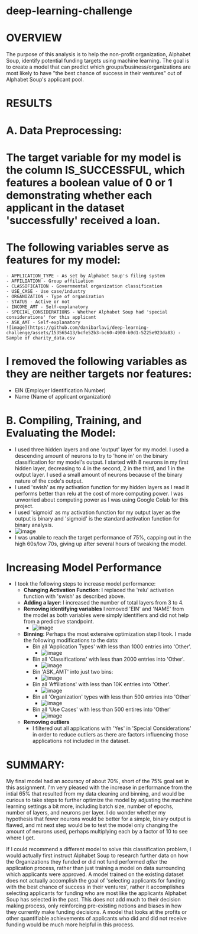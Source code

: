 # deep-learning-challenge

# OVERVIEW
The purpose of this analysis is to help the non-profit organization, Alphabet Soup, identify potential funding targets using machine learning. The goal is to create a model that can predict which groups/business/organizations are most likely to have "the best chance of success in their ventures" out of Alphabet Soup's applicant pool. 

# RESULTS
# A. Data Preprocessing:
  # The target variable for my model is the column IS_SUCCESSFUL, which features a boolean value of 0 or 1 demonstrating whether each applicant in the dataset 'successfully' received a loan. 
  # The following variables serve as features for my model:
    - APPLICATION_TYPE - As set by Alphabet Soup's filing system
    - AFFILIATION - Group affiliation
    - CLASSIFICATION - Governmental organization classification
    - USE_CASE - Use case/industry
    - ORGANIZATION - Type of organization
    - STATUS - Active or not
    - INCOME_AMT - Self-explanatory
    - SPECIAL_CONSIDERATIONS - Whether Alphabet Soup had 'special considerations' for this applicant
    - ASK_AMT - Self-explanatory
    ![image](https://github.com/danibarlavi/deep-learning-challenge/assets/153565413/bcfe52b3-bc60-4900-b9d1-5225e923da83) - Sample of charity_data.csv
  # I removed the following variables as they are neither targets nor features:
   - EIN (Employer Identification Number)
   - Name (Name of applicant organization)


# B. Compiling, Training, and Evaluating the Model:
  - I used three hidden layers and one 'output' layer for my model. I used a descending amount of neurons to try to 'hone in' on the binary classification for my model's output. I started with 8 neurons in my first hidden layer, decreasing to 4 in the second, 2 in the third, and 1 in the output layer. I used a small amount of neurons because of the binary nature of the code's output.
  - I used 'swish' as my activation function for my hidden layers as I read it performs better than relu at the cost of more computing power. I was unworried about computing power as I was using Google Colab for this project.
  - I used 'sigmoid' as my activation function for my output layer as the output is binary and 'sigmoid' is the standard activation function for binary analysis.
  - ![image](https://github.com/danibarlavi/deep-learning-challenge/assets/153565413/0ad0f8b0-600a-4699-902c-5ff42e631cc2)
  - I was unable to reach the target performance of 75%, capping out in the high 60s/low 70s, giving up after several hours of tweaking the model.

# Increasing Model Performance
 - I took the following steps to increase model performance:
     - **Changing Activation Function**: I replaced the 'relu' activation function with 'swish' as described above.
     - **Adding a layer**: I increased the number of total layers from 3 to 4.
     - **Removing identifying variables** I removed 'EIN' and 'NAME' from the model as both variables were simply identifiers and did not help from a predictive standpoint.
         - ![image](https://github.com/danibarlavi/deep-learning-challenge/assets/153565413/cbde1e55-631c-492f-acdf-b5d0d1ea98c1)
     - **Binning**: Perhaps the most extensive optimization step I took. I made the following modifications to the data:
         - Bin all 'Application Types' with less than 1000 entries into 'Other'.
            - ![image](https://github.com/danibarlavi/deep-learning-challenge/assets/153565413/6038a8e0-e195-49e8-bfa7-1c7f54639404)
         - Bin all 'Classifications' with less than 2000 entries into 'Other'.
           - ![image](https://github.com/danibarlavi/deep-learning-challenge/assets/153565413/46bda251-cfce-4200-9466-492a7f4f4010)
         - Bin 'ASK_AMT' into just two bins:
           - ![image](https://github.com/danibarlavi/deep-learning-challenge/assets/153565413/9544d132-a31d-458f-a0f4-8e038fca8ac2)
        - Bin all 'Affiliations' with less than 10K entries into 'Other'.
            - ![image](https://github.com/danibarlavi/deep-learning-challenge/assets/153565413/07e07838-9f0d-4d5f-84d4-f6714f18a240)
        - Bin all 'Organization' types with less than 500 entries into 'Other'
          - ![image](https://github.com/danibarlavi/deep-learning-challenge/assets/153565413/73483d76-e493-4096-afc0-5409061a32fe)
        - Bin all 'Use Cases' with less than 500 entires into 'Other'
          - ![image](https://github.com/danibarlavi/deep-learning-challenge/assets/153565413/758be7ab-45e9-420e-9468-6d37b3ddb3c0)
      - **Removing outliers**
          - I filtered out all applications with 'Yes' in 'Special Considerations' in order to reduce outliers as there are factors influencing those applications not included in the dataset.


# SUMMARY:
My final model had an accuracy of about 70%, short of the 75% goal set in this assignment. I'm very pleased with the increase in performance from the intial 65% that resulted from my data cleaning and binning, and would be curious to take steps to further optimize the model by adjusting the machine learning settings a bit more, including batch size, number of epochs, number of layers, and neurons per layer. I do wonder whether my hypothesis that fewer neurons would be better for a simple, binary output is flawed, and mt next step would be to test the model only changing the amount of neurons used, perhaps multiplying each by a factor of 10 to see where I get. 

If I could recommend a different model to solve this classification problem, I would actually first instruct Alphabet Soup to research further data on how the Organizations they funded or did not fund performed _after_ the application process, rather than just training a model on data surrounding which applicants were approved. A model trained on the existing dataset does not actually accomplish the goal of 'selecting applicants for funding with the best chance of success in their ventures', rather it accomplishes selecting applicants for funding who are most like the applicants Alphabet Soup has selected in the past. This does not add much to their decision making process, only reinforcing pre-existing notions and biases in how they currently make funding decisions. A model that looks at the profits or other quantifiable achievements of applicants who did and did not receive funding would be much more helpful in this process.






